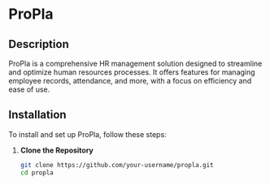# ProPla

## Description
ProPla is a comprehensive HR management solution designed to streamline and optimize human resources processes. It offers features for managing employee records, attendance, and more, with a focus on efficiency and ease of use.

## Installation
To install and set up ProPla, follow these steps:

1. **Clone the Repository**
   ```bash
   git clone https://github.com/your-username/propla.git
   cd propla
